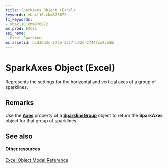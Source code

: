 ```yaml
---
title: SparkAxes Object (Excel)
keywords: vbaxl10.chm876072
f1_keywords:
- vbaxl10.chm876072
ms.prod: EXCEL
api_name:
- Excel.SparkAxes
ms.assetid: bcd36a3c-772e-3317-b22e-27447ce23e5b
---
```



# SparkAxes Object (Excel)

Represents the settings for the horizontal and vertical axes of a group of sparklines.


## Remarks

Use the  **[Axes](sparklinegroup-axes-property-excel.md)** property of a **[SparklineGroup](sparklinegroup-object-excel.md)** object to return the **SparkAxes** object for that group of sparklines.


## See also


#### Other resources


[Excel Object Model Reference](http://msdn.microsoft.com/library/object-model-excel-vba-reference%28Office.15%29.aspx)


